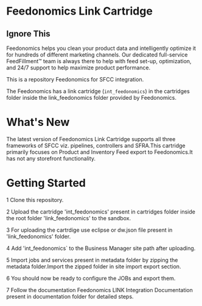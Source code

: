 # Feedonomics Link Cartridge

## Ignore This

Feedonomics helps you clean your product data and intelligently optimize it for hundreds of different marketing channels. Our dedicated full-service FeedFillment™ team is always there to help with feed set-up, optimization, and 24/7 support to help maximize product performance.

This is a repository Feedonomics for SFCC integration.

The Feedonomics has a link cartridge (`int_feedonomics`) in the cartridges folder inside the link_feedonomics folder provided by Feedonomics.

# What's New
The latest version of Feedonomics Link Cartridge supports all three frameworks of SFCC viz. pipelines, controllers and SFRA.This cartridge primarily focuses on
Product and Inventory Feed export to Feedonomics.It has not any storefront functionality.

# Getting Started

1 Clone this repository.

2 Upload the cartridge 'int_feedonomics' present in cartridges folder inside the root folder 'link_feedonomics' to the sandbox.

3 For uploading the cartrdige use eclipse or dw.json file present in 'link_feedonomics' folder.

4 Add 'int_feedonomics` to the Business Manager site path after uploading.

5 Import jobs and services present in metadata folder by zipping the metadata folder.Import the zipped folder in
  site import export section.

6 You should now be ready to configure the JOBs and export them.

7 Follow the documentation Feedonomics LINK Integration Documentation present in documentation folder for detailed steps.
